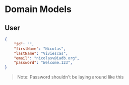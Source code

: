 # Domain Models

## User

```json
{
    "id": "",
    "firstName": "Nicolas",
    "lastName": "Viviescas",
    "email": "nicolasv@iadb.org",
    "password": "Welcome.123",
}
```
>Note: Password shouldn't be laying around like this
